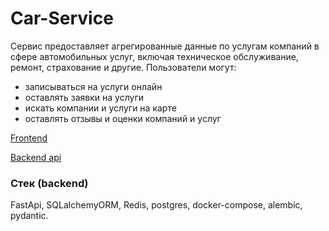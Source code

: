 # Car-Service
Сервис предоставляет агрегированные данные по услугам компаний в сфере автомобильных услуг, включая техническое обслуживание, ремонт, страхование и другие. Пользователи могут:

- записываться на услуги онлайн
- оставлять заявки на услуги
- искать компании и услуги на карте
- оставлять отзывы и оценки компаний и услуг

[Frontend](https://car-service-18635.web.app/)

[Backend api](https://gas159.ru/docs#/)

### Стек (backend)
FastApi, SQLalchemyORM, Redis, postgres, docker-compose, alembic, pydantic.

[//]: # (## Installation)

[//]: # (установить python 3.12e)

[//]: # ()
[//]: # (в терминале установить менеджер зависимостей poetrey)

[//]: # ()
[//]: # (```)

[//]: # ($ pip install poetry )

[//]: # (```)

[//]: # (```)

[//]: # ($ git clone https://github.com/Gas159/Car-Service.git)

[//]: # (```)

[//]: # (перейти в папку с проектом:)

[//]: # (```)

[//]: # ($ cd Car_Service)

[//]: # (```)

[//]: # ()
[//]: # (далее все выполнять в виртульном окружении. make shell создаст его если нету.)

[//]: # (```)

[//]: # ($ make shell )

[//]: # (```)

[//]: # ()
[//]: # (установить все зависимости)

[//]: # (```)

[//]: # ($ make install )

[//]: # (```)

[//]: # ()
[//]: # (запустить файл server/main.py)

[//]: # ()
[//]: # (открыть бразер по адресу:)

[//]: # (http://0.0.0.0:8000/ )